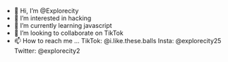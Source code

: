 - 👋 Hi, I’m @Explorecity
- 👀 I’m interested in hacking
- 🌱 I’m currently learning javascript
- 💞️ I’m looking to collaborate on TikTok
- 📫 How to reach me ...
    TikTok: @i.like.these.balls
    Insta: @explorecity25
    Twitter: @explorecity2
<!---
Explorecity/Explorecity is a ✨ special ✨ repository because its `README.md` (this file) appears on your GitHub profile.
You can click the Preview link to take a look at your changes.
--->
